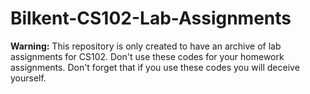 # Bilkent-CS102-Lab-Assignments
**Warning:** This repository is only created to have an archive of lab assignments for CS102. Don't use these codes for your homework assignments. Don't forget that if you use these codes you will deceive yourself.
